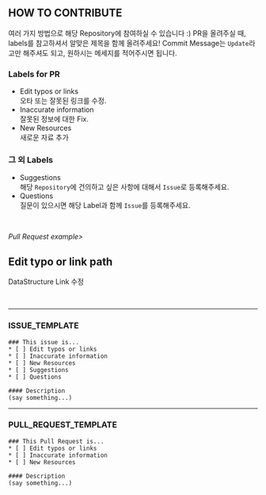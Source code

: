 ## HOW TO CONTRIBUTE
여러 가지 방법으로 해당 Repository에 참여하실 수 있습니다 :)
PR을 올려주실 때, labels를 참고하셔서 알맞은 제목을 함께 올려주세요!
Commit Message는 `Update`라고만 해주셔도 되고, 원하시는 메세지를 적어주시면 됩니다.

### Labels for PR
* Edit typos or links  
오타 또는 잘못된 링크를 수정.
* Inaccurate information  
잘못된 정보에 대한 Fix.
* New Resources  
새로운 자료 추가

### 그 외 Labels
* Suggestions  
해당 `Repository`에 건의하고 싶은 사항에 대해서 `Issue`로 등록해주세요.
* Questions  
질문이 있으시면 해당 Label과 함께 `Issue`를 등록해주세요.

</br>

_Pull Request example>_
## Edit typo or link path
DataStructure Link 수정

</br>

---

### ISSUE_TEMPLATE
```
### This issue is...
* [ ] Edit typos or links
* [ ] Inaccurate information
* [ ] New Resources
* [ ] Suggestions
* [ ] Questions

#### Description
(say something...)

```

---

### PULL_REQUEST_TEMPLATE
```
### This Pull Request is...
* [ ] Edit typos or links
* [ ] Inaccurate information
* [ ] New Resources

#### Description
(say something...)

```
